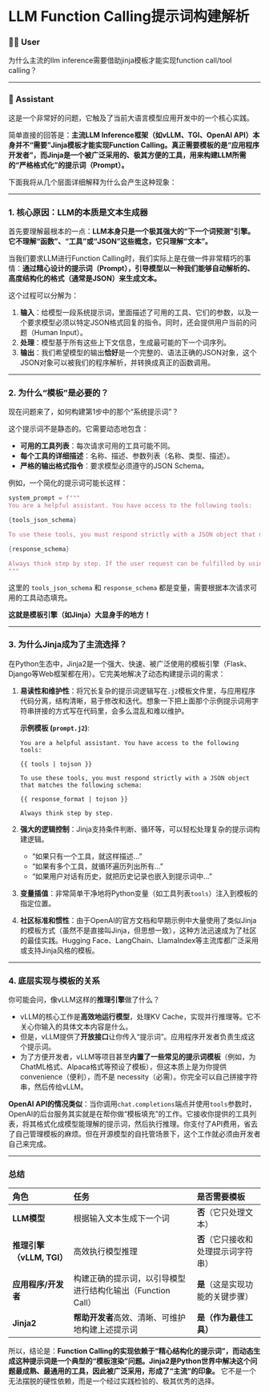 # LLM Function Calling提示词构建解析

### 🧑‍💻 User

为什么主流的llm inference需要借助jinja模板才能实现function call/tool calling？

---

### 🤖 Assistant

这是一个非常好的问题，它触及了当前大语言模型应用开发中的一个核心实践。

简单直接的回答是：**主流LLM Inference框架（如vLLM、TGI、OpenAI API）本身并不“需要”Jinja模板才能实现Function Calling。真正需要模板的是“应用程序开发者”，而Jinja是一个被广泛采用的、极其方便的工具，用来构建LLM所需的“严格格式化”的提示词（Prompt）。**

下面我将从几个层面详细解释为什么会产生这种现象：

---

### 1. 核心原因：LLM的本质是文本生成器

首先要理解最根本的一点：**LLM本身只是一个极其强大的“下一个词预测”引擎。它不理解“函数”、“工具”或“JSON”这些概念，它只理解“文本”。**

当我们要求LLM进行Function Calling时，我们实际上是在做一件非常精巧的事情：**通过精心设计的提示词（Prompt），引导模型以一种我们能够自动解析的、高度结构化的格式（通常是JSON）来生成文本。**

这个过程可以分解为：
1.  **输入**：给模型一段系统提示词，里面描述了可用的工具、它们的参数，以及一个要求模型必须以特定JSON格式回复的指令。同时，还会提供用户当前的问题（Human Input）。
2.  **处理**：模型基于所有这些上下文信息，生成最可能的下一个词序列。
3.  **输出**：我们希望模型的输出**恰好**是一个完整的、语法正确的JSON对象，这个JSON对象可以被我们的程序解析，并转换成真正的函数调用。



---

### 2. 为什么“模板”是必要的？

现在问题来了，如何构建第1步中的那个“系统提示词”？

这个提示词不是静态的。它需要动态地包含：
*   **可用的工具列表**：每次请求可用的工具可能不同。
*   **每个工具的详细描述**：名称、描述、参数列表（名称、类型、描述）。
*   **严格的输出格式指令**：要求模型必须遵守的JSON Schema。

例如，一个简化的提示词可能长这样：

```python
system_prompt = f"""
You are a helpful assistant. You have access to the following tools:

{tools_json_schema}

To use these tools, you must respond strictly with a JSON object that matches the following schema:

{response_schema}

Always think step by step. If the user request can be fulfilled by using a tool, generate the JSON object.
"""
```

这里的 `tools_json_schema` 和 `response_schema` 都是变量，需要根据本次请求可用的工具动态填充。

**这就是模板引擎（如Jinja）大显身手的地方！**

---

### 3. 为什么Jinja成为了主流选择？

在Python生态中，Jinja2是一个强大、快速、被广泛使用的模板引擎（Flask、Django等Web框架都在用）。它完美地解决了动态构建提示词的需求：

1.  **易读性和维护性**：将冗长复杂的提示词逻辑写在`.j2`模板文件里，与应用程序代码分离，结构清晰，易于修改和迭代。想象一下把上面那个示例提示词用字符串拼接的方式写在代码里，会多么混乱和难以维护。

    **示例模板 (`prompt.j2`)**:
    ```jinja
    You are a helpful assistant. You have access to the following tools:

    {{ tools | tojson }}

    To use these tools, you must respond strictly with a JSON object that matches the following schema:

    {{ response_format | tojson }}

    Always think step by step.
    ```

2.  **强大的逻辑控制**：Jinja支持条件判断、循环等，可以轻松处理复杂的提示词构建逻辑。
    *   “如果只有一个工具，就这样描述...”
    *   “如果有多个工具，就循环遍历列出所有...”
    *   “如果用户对话有历史，就把历史记录也嵌入到提示词中...”

3.  **变量插值**：非常简单干净地将Python变量（如工具列表`tools`）注入到模板的指定位置。

4.  **社区标准和惯性**：由于OpenAI的官方文档和早期示例中大量使用了类似Jinja的模板方式（虽然不是直接叫Jinja，但思想一致），这种方法迅速成为了社区的最佳实践。Hugging Face、LangChain、LlamaIndex等主流库都广泛采用或支持Jinja风格的模板。

---

### 4. 底层实现与模板的关系

你可能会问，像vLLM这样的**推理引擎**做了什么？
*   vLLM的核心工作是**高效地运行模型**，处理KV Cache，实现并行推理等。它不关心你输入的具体文本内容是什么。
*   但是，vLLM提供了**开放接口**让你传入“提示词”。应用程序开发者负责生成这个提示词。
*   为了方便开发者，vLLM等项目甚至**内置了一些常见的提示词模板**（例如，为ChatML格式、Alpaca格式等预设了模板），但这本质上是为你提供 convenience（便利），而不是 necessity（必需）。你完全可以自己拼接字符串，然后传给vLLM。

**OpenAI API的情况类似**：当你调用`chat.completions`端点并使用`tools`参数时，OpenAI的后台服务其实就是在帮你做“模板填充”的工作。它接收你提供的工具列表，将其格式化成模型能理解的提示词，然后执行推理。你支付了API费用，省去了自己管理模板的麻烦。但在开源模型的自托管场景下，这个工作就必须由开发者自己来完成。

---

### 总结

| 角色 | 任务 | 是否需要模板 |
| :--- | :--- | :--- |
| **LLM模型** | 根据输入文本生成下一个词 | **否**（它只处理文本） |
| **推理引擎（vLLM, TGI）** | 高效执行模型推理 | **否**（它只接收和处理提示词字符串） |
| **应用程序/开发者** | 构建正确的提示词，以引导模型进行结构化输出（Function Call） | **是**（这是实现功能的关键步骤） |
| **Jinja2** | **帮助开发者**高效、清晰、可维护地构建上述提示词 | **是（作为最佳工具）** |

所以，结论是：**Function Calling的实现依赖于“精心结构化的提示词”，而动态生成这种提示词是一个典型的“模板渲染”问题。Jinja2是Python世界中解决这个问题最成熟、最通用的工具，因此被广泛采用，形成了“主流”的印象。** 它不是一个无法摆脱的硬性依赖，而是一个经过实践检验的、极其优秀的选择。